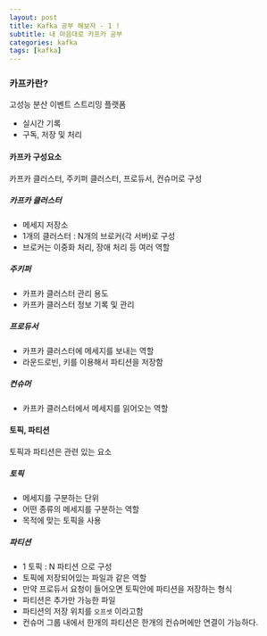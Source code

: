 ```yaml
---
layout: post
title: Kafka 공부 해보자 - 1 !
subtitle: 내 마음대로 카프카 공부
categories: kafka
tags: [kafka]
---
```


### 카프카란? 

고성능 분산 이벤트 스트리밍 플랫폼

- 실시간 기록
- 구독, 저장 및 처리


#### 카프카 구성요소

카프카 클러스터, 주키퍼 클러스터, 프로듀서, 컨슈머로 구성

##### 카프카 클러스터

- 메세지 저장소
- 1개의 클러스터 : N개의 브로커(각 서버)로 구성
- 브로커는 이중화 처리, 장애 처리 등 여러 역할


##### 주키퍼

- 카프카 클러스터 관리 용도
- 카프카 클러스터 정보 기록 및 관리


##### 프로듀서

- 카프카 클러스터에 메세지를 보내는 역할
- 라운드로빈, 키를 이용해서 파티션을 저장함

##### 컨슈머

- 카프카 클러스터에서 메세지를 읽어오는 역할


#### 토픽, 파티션

토픽과 파티션은 관련 있는 요소

##### 토픽

- 메세지를 구분하는 단위
- 어떤 종류의 메세지를 구분하는 역할
- 목적에 맞는 토픽을 사용

##### 파티션

- 1 토픽 : N 파티션 으로 구성
- 토픽에 저장되어있는 파일과 같은 역할
- 만약 프로듀서 요청이 들어오면 토픽안에 파티션을 저장하는 형식
- 파티션은 추가만 가능한 파일
- 파티션의 저장 위치를 `오프셋` 이라고함
- 컨슈머 그룹 내에서 한개의 파티션은 한개의 컨슈머에만 연결이 가능하다.
